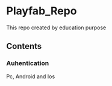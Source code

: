 # Playfab_Repo
This repo created by education purpose

## Contents
### Auhentication
Pc, Android and Ios